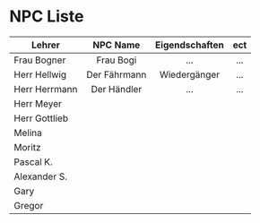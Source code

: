 # NPC Liste

| Lehrer        | NPC Name      | Eigendschaften  | ect |
| ------------- |:-------------:|:---------------:|:-------------:|
| Frau Bogner   | Frau Bogi     | ...       | ...    |
| Herr Hellwig  | Der Fährmann  | Wiedergänger    | ...     |
| Herr Herrmann | Der Händler   | ...       | ...    |
| Herr Meyer    |
| Herr Gottlieb |
| Melina        |
| Moritz        |
| Pascal K.     |
| Alexander S.  |
| Gary          |
| Gregor        |
